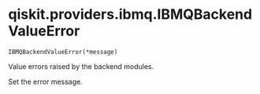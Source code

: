 # qiskit.providers.ibmq.IBMQBackendValueError

`IBMQBackendValueError(*message)`

Value errors raised by the backend modules.

Set the error message.
